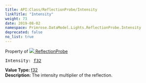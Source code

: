 ```yaml
---
title: API:Class/ReflectionProbe/Intensity
linkTitle: "Intensity"
weight: 73
date: 2019-08-02
namespace: Primrose.DataModel.Lights.ReflectionProbe.Intensity
deprecated: false
no_list: true
---
```

Property of <a href="/docs/api-reference/Class/ReflectionProbe"><img src="/icons/silk/probe.png"/>&nbsp;ReflectionProbe</a>
<pre class="method-declaration">
Intensity: <a class="type" href="/docs/api-reference/System/Primitives#single">f32</a></pre>
<b>Value Type: </b>
<a class="type" href="/docs/api-reference/System/Primitives#single">f32</a>
<br/>
<b>Description: </b>
The intensity multiplier of the reflection.

